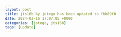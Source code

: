 ```yaml
---
layout: post
title: jts16b by jotego has been updated to fbb89f0
date: 2024-02-16 17:07:05 +0000
categories: [jotego, jts16b]
tags: [update]
---
```


